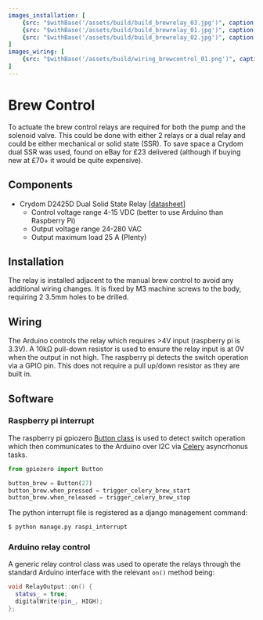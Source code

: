 ```yaml
---
images_installation: [
    {src: "$withBase('/assets/build/build_brewrelay_03.jpg')", caption: "Relay modified with JST female connector"},
    {src: "$withBase('/assets/build/build_brewrelay_01.jpg')", caption: "Marking out for drilling"},
    {src: "$withBase('/assets/build/build_brewrelay_02.jpg')", caption: "Drilled holes"},
]
images_wiring: [
    {src: "$withBase('/assets/build/wiring_brewcontrol_01.png')", caption: "Fritzing wiring diagram for brew control"},
]
---
```


# Brew Control
To actuate the brew control relays are required for both the pump and the solenoid valve. This could be done with either 2 relays or a dual relay and could be either mechanical or solid state (SSR). To save space a Crydom dual SSR was used, found on eBay for £23 delivered (although if buying new at £70+ it would be quite expensive).

## Components
* Crydom D2425D Dual Solid State Relay [[datasheet](http://www.crydom.com/en/products/catalog/dual-series-ac-panel-mount.pdf)]
    * Control voltage range 4-15 VDC (better to use Arduino than Raspberry Pi)
    * Output voltage range 24-280 VAC
    * Output maximum load 25 A (Plenty)

## Installation
The relay is installed adjacent to the manual brew control to avoid any additional wiring changes. It is fixed by M3 machine screws to the body, requiring 2 3.5mm holes to be drilled.

<DocsImageLayout :images="$frontmatter.images_installation"></DocsImageLayout>

## Wiring
The Arduino controls the relay which requires >4V input (raspberry pi is 3.3V). A 10k&#8486; pull-down resistor is used to ensure the relay input is at 0V when the output in not high. The raspberry pi detects the switch operation via a GPIO pin. This does not require a pull up/down resistor as they are built in.

<DocsImageLayout :images="$frontmatter.images_wiring" size="lg"></DocsImageLayout>

## Software

### Raspberry pi interrupt
The raspberry pi gpiozero [Button class](https://gpiozero.readthedocs.io/en/stable/api_input.html#gpiozero.Button) is used to detect switch operation which then communicates to the Arduino over I2C via [Celery](https://github.com/celery/celery) asyncrhonus tasks.

```python
from gpiozero import Button

button_brew = Button(27)
button_brew.when_pressed = trigger_celery_brew_start
button_brew.when_released = trigger_celery_brew_stop
```

The python interrupt file is registered as a django management command:
```bash
$ python manage.py raspi_interrupt
```

### Arduino relay control
A generic relay control class was used to operate the relays through the standard Arduino interface with the relevant `on()` method being:
```cpp
void RelayOutput::on() {
  status_ = true;
  digitalWrite(pin_, HIGH);
};

```